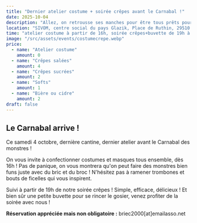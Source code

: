 ```yaml
---
title: "Dernier atelier costume + soirée crêpes avant le Carnabal !"
date: 2025-10-04
description: "Allez, on retrousse ses manches pour être tous prêts pour le 25 ! Confection de costumes dans la journée puis une bonne soirée crêpes pour la petite détente du samedi soir !"
location: "SIVOM, centre social du pays Glazik, Place de Ruthin, 29510 Briec"
time: "atelier costume à partir de 16h, soirée crêpes+buvette de 19h à 22h"
image: "/src/assets/events/costumecrepe.webp"
price:
  - name: "Atelier costume"
    amount: 0
  - name: "Crêpes salées"
    amount: 4
  - name: "Crêpes sucrées"
    amount: 2
  - name: "Softs"
    amount: 1
  - name: "Bière ou cidre"
    amount: 2
draft: false
---
```


## Le Carnabal arrive !

Ce samedi 4 octobre, dernière cantine, dernier atelier avant le Carnabal des monstres !

On vous invite à confectionner costumes et masques tous ensemble, dès 16h ! Pas de panique, on vous montrera qu'on peut faire des monstres bien funs juste avec du bric et du broc ! N'hésitez pas à ramener trombones et bouts de ficelles qui vous inspirent.

Suivi à partir de 19h de notre soirée crêpes ! Simple, efficace, délicieux ! Et bien sûr une petite buvette pour se rincer le gosier, venez profiter de la soirée avec nous !

**Réservation appréciée mais non obligatoire :** <span class="email-copy">briec2000[at]emailasso.net</span>